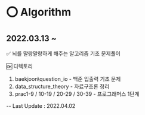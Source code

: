 # ⭕ Algorithm
## 2022.03.13 ~ 

✅ 뇌를 말랑말랑하게 해주는 알고리즘 기초 문제풀이

🆗 디렉토리
1. baekjoon\question_io - 백준 입출력 기초 문제
2. data_structure_theory - 자료구조론 정리
3. prac1-9 / 10-19 / 20-29 / 30-39 - 프로그래머스 1단계 

-- Last Update : 2022.04.02

